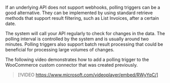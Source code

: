 If an underlying API does not support webhooks, polling triggers can be a good alternative. They can be implemented by using standard retrieve methods that support result filtering, such as List Invoices, after a certain date.  

The system will call your API regularly to check for changes in the data. The polling interval is controlled by the system and is usually around two minutes. Polling triggers also support batch result processing that could be beneficial for processing large volumes of changes. 

The following video demonstrates how to add a polling trigger to the WooCommerce custom connector that was created previously. 

> [!VIDEO https://www.microsoft.com/videoplayer/embed/RWyYqC/]
